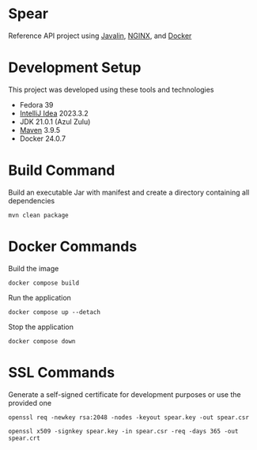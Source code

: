 # Spear
Reference API project using [Javalin](https://javalin.io/), [NGINX](https://docs.nginx.com/), and [Docker](https://docs.docker.com/)

# Development Setup
This project was developed using these tools and technologies
- Fedora 39
- [IntelliJ Idea](https://www.jetbrains.com/idea/) 2023.3.2
- JDK 21.0.1 (Azul Zulu)
- [Maven](https://maven.apache.org/) 3.9.5
- Docker 24.0.7

# Build Command
Build an executable Jar with manifest and create a directory containing all dependencies

```mvn clean package```

# Docker Commands
Build the image

```docker compose build```

Run the application

```docker compose up --detach```

Stop the application

```docker compose down```

# SSL Commands
Generate a self-signed certificate for development purposes or use the provided one

```openssl req -newkey rsa:2048 -nodes -keyout spear.key -out spear.csr```

```openssl x509 -signkey spear.key -in spear.csr -req -days 365 -out spear.crt```
